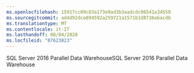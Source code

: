```yaml
---
ms.openlocfilehash: 15917cc09c83a173e9ad3b3aadcdc06541a34550
ms.sourcegitcommit: ad4d92dce894592a259721a1571b1d8736abacdb
ms.translationtype: MT
ms.contentlocale: it-IT
ms.lasthandoff: 08/04/2020
ms.locfileid: "87623823"
---
```

 <span data-ttu-id="59c46-101">SQL Server 2016 Parallel Data Warehouse</span><span class="sxs-lookup"><span data-stu-id="59c46-101">SQL Server 2016 Parallel Data Warehouse</span></span> 